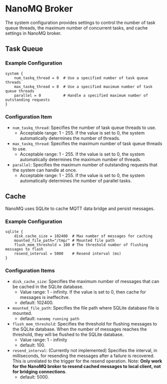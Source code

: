 # NanoMQ Broker

 The system configuration provides settings to control the number of task queue threads, the maximum number of concurrent tasks, and cache settings in NanoMQ broker.

## Task Queue
### Example Configuration

```hcl
system {
    num_taskq_thread = 0  # Use a specified number of task queue threads
    max_taskq_thread = 0  # Use a specified maximum number of task queue threads
    parallel = 0          # Handle a specified maximum number of outstanding requests
}
```

### Configuration Item

- `num_taskq_thread`: Specifies the number of task queue threads to use. 
  - Acceptable range: 1 - 255. If the value is set to 0, the system automatically determines the number of threads.
- `max_taskq_thread`: Specifies the maximum number of task queue threads to use.
  - Acceptable range: 1 - 255. If the value is set to 0, the system automatically determines the maximum number of threads.
- `parallel`: Specifies the maximum number of outstanding requests that the system can handle at once.
  - Acceptable range: 1 - 255. If the value is set to 0, the system automatically determines the number of parallel tasks.

## Cache 

NanoMQ uses SQLite to cache MQTT data bridge and persist messages.

### Example Configuration

```hcl
sqlite {
    disk_cache_size = 102400  # Max number of messages for caching
    mounted_file_path="/tmp/" # Mounted file path 
    flush_mem_threshold = 100 # The threshold number of flushing messages to flash
    resend_interval = 5000    # Resend interval (ms)
}
```

### Configuration Items

- `disk_cache_size`: Specifies the maximum number of messages that can be cached in the SQLite database.
  - Value range: 1 - infinity. If the value is set to 0, then cache for messages is ineffecitve.
  - default: 102400.
- `mounted_file_path`: Specifies the file path where SQLite database file is mounted.
  -  default: `nanomq running path`
- `flush_mem_threshold`: Specifies the threshold for flushing messages to the SQLite database. When the number of messages reaches the threshold, they will be flushed to the SQLite database.
  -  Value range: 1 - infinity
  -  default: 100.
- `resend_interval`: (Currently not implemented) Specifies the interval, in milliseconds, for resending the messages after a failure is recovered. This is unrelated to the trigger for the resend operation. Note:  **Only work for the NanoMQ broker to resend cached messages to local client, not for bridging connections**.
  -  default: 5000. 
